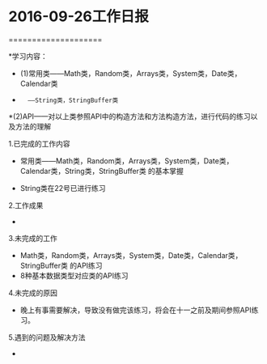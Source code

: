 # 2016-09-26工作日报
====================

*学习内容：

  * (1)常用类——Math类，Random类，Arrays类，System类，Date类，Calendar类
   *       ——String类，StringBuffer类
   
   *(2)API——对以上类参照API中的构造方法和方法构造方法，进行代码的练习以及方法的理解


1.已完成的工作内容

 * 常用类——Math类，Random类，Arrays类，System类，Date类，Calendar类，String类，StringBuffer类
    的基本掌握
    
  * String类在22号已进行练习

2.工作成果

 * 
  
3.未完成的工作

 * Math类，Random类，Arrays类，System类，Date类，Calendar类，StringBuffer类
 的API练习
 * 8种基本数据类型对应类的API练习
  
4.未完成的原因

 * 晚上有事需要解决，导致没有做完该练习，将会在十一之前及期间参照API练习。
  
5.遇到的问题及解决方法

 * 
